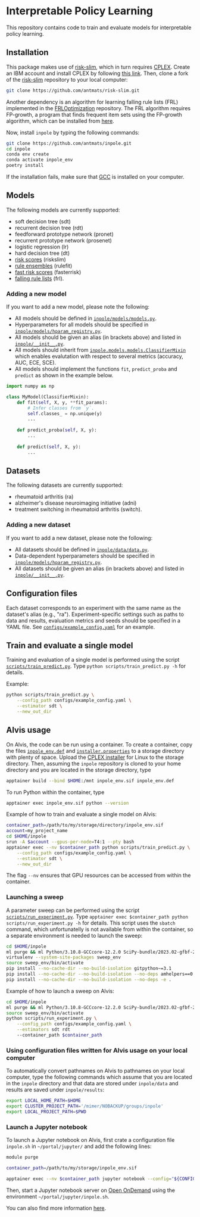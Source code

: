 # Interpretable Policy Learning

This repository contains code to train and evaluate models for interpretable policy learning.

## Installation

This package makes use of [risk-slim](https://github.com/ustunb/risk-slim), which in turn requires [CPLEX](https://www.ibm.com/products/ilog-cplex-optimization-studio). Create an IBM account and install CPLEX by following [this link](https://www.ibm.com/account/reg/us-en/signup?formid=urx-20028). Then, clone a fork of the [risk-slim](https://github.com/antmats/risk-slim) repository to your local computer:
```bash
git clone https://github.com/antmats/risk-slim.git
```

Another dependency is an algorithm for learning falling rule lists (FRL) implemented in the [FRLOptimization](https://github.com/cfchen-duke/FRLOptimization) repository. The FRL algorithm requires FP-growth, a program that finds frequent item sets using the FP-growth algorithm, which can be installed from [here](https://borgelt.net/fpgrowth.html).

Now, install `inpole` by typing the following commands:
```bash
git clone https://github.com/antmats/inpole.git
cd inpole
conda env create
conda activate inpole_env
poetry install
```
If the installation fails, make sure that [GCC](https://gcc.gnu.org/) is installed on your computer.

## Models

The following models are currently supported:
- soft decision tree (sdt)
- recurrent decision tree (rdt)
- feedforward prototype network (pronet)
- recurrent prototype network (prosenet)
- logistic regression (lr)
- hard decision tree (dt)
- [risk scores](https://github.com/antmats/risk-slim) (riskslim)
- [rule ensembles](https://github.com/christophM/rulefit/tree/master) (rulefit)
- [fast risk scores](https://github.com/jiachangliu/FasterRisk/tree/main) (fasterrisk)
- [falling rule lists](https://github.com/cfchen-duke/FRLOptimization/tree/master) (frl).

### Adding a new model

If you want to add a new model, please note the following:
- All models should be defined in [`inpole/models/models.py`](inpole/models/models.py). 
- Hyperparameters for all models should be specified in [`inpole/models/hparam_registry.py`](inpole/models/hparam_registry.py).
- All models should be given an alias (in brackets above) and listed in [`inpole/__init__.py`](inpole/__init__.py).
- All models should inherit from [`inpole.models.models.ClassifierMixin`](https://github.com/antmats/inpole/blob/main/inpole/models/models.py#L73) which enables evalutation with respect to several metrics (accuracy, AUC, ECE, SCE).
- All models should implement the functions `fit`, `predict_proba` and `predict` as shown in the example below.

```python
import numpy as np

class MyModel(ClassifierMixin):
    def fit(self, X, y, **fit_params):
        # Infer classes from `y`.
        self.classes_ = np.unique(y)
        ...
    
    def predict_proba(self, X, y):
        ...
    
    def predict(self, X, y):
        ...
```

## Datasets

The following datasets are currently supported:
- rheumatoid arthritis (ra)
- alzheimer's disease neuroimaging initiative (adni)
- treatment switching in rheumatoid arthritis (switch).

### Adding a new dataset

If you want to add a new dataset, please note the following:
- All datasets should be defined in [`inpole/data/data.py`](inpole/data/data.py).
- Data-dependent hyperparameters should be specified in [`inpole/models/hparam_registry.py`](inpole/models/hparam_registry.py).
- All datasets should be given an alias (in brackets above) and listed in [`inpole/__init__.py`](inpole/__init__.py).

## Configuration files

Each dataset corresponds to an experiment with the same name as the dataset's alias (e.g., "ra"). Experiment-specific settings such as paths to data and results, evaluation metrics and seeds should be specified in a YAML file. See [`configs/example_config.yaml`](configs/example_config.yaml) for an example.

## Train and evaluate a single model

Training and evaluation of a single model is performed using the script [`scripts/train_predict.py`](scripts/train_predict.py). Type `python scripts/train_predict.py -h` for details.

Example:
```bash
python scripts/train_predict.py \
    --config_path configs/example_config.yaml \
    --estimator sdt \
    --new_out_dir
```

## Alvis usage

On Alvis, the code can be run using a container. To create a container, copy the files [`inpole_env.def`](inpole_env.def) and [`installer.properties`](installer.properties) to a storage directory with plenty of space. Upload the [CPLEX installer](https://www.ibm.com/account/reg/us-en/signup?formid=urx-20028) for Linux to the storage directory. Then, assuming the `inpole` repository is cloned to your home directory and you are located in the storage directory, type
```bash
apptainer build --bind $HOME:/mnt inpole_env.sif inpole_env.def
```
To run Python within the container, type
```bash
apptainer exec inpole_env.sif python --version
```

Example of how to train and evaluate a single model on Alvis:
```bash
container_path=/path/to/my/storage/directory/inpole_env.sif
account=my_project_name
cd $HOME/inpole
srun -A $account --gpus-per-node=T4:1 --pty bash
apptainer exec --nv $container_path python scripts/train_predict.py \
    --config_path configs/example_config.yaml \
    --estimator sdt \
    --new_out_dir
```
The flag `--nv` ensures that GPU resources can be accessed from within the container.

### Launching a sweep

A parameter sweep can be performed using the script [`scripts/run_experiment.py`](scripts/run_experiment.py). Type `apptainer exec $container_path python scripts/run_experiment.py -h` for details. This script uses the `sbatch` command, which unfortunatelly is not available from within the container, so a separate environment is needed to launch the sweep:
```bash
cd $HOME/inpole
ml purge && ml Python/3.10.8-GCCcore-12.2.0 SciPy-bundle/2023.02-gfbf-2022b PyYAML/6.0-GCCcore-12.2.0
virtualenv --system-site-packages sweep_env
source sweep_env/bin/activate
pip install --no-cache-dir --no-build-isolation gitpython~=3.1
pip install --no-cache-dir --no-build-isolation --no-deps amhelpers==0.5.1
pip install --no-cache-dir --no-build-isolation --no-deps -e .
```

Example of how to launch a sweep on Alvis:
```bash
cd $HOME/inpole
ml purge && ml Python/3.10.8-GCCcore-12.2.0 SciPy-bundle/2023.02-gfbf-2022b PyYAML/6.0-GCCcore-12.2.0
source sweep_env/bin/activate
python scripts/run_experiment.py \
    --config_path configs/example_config.yaml \
    --estimators sdt rdt
    --container_path $container_path
```

### Using configuration files written for Alvis usage on your local computer

To automatically convert pathnames on Alvis to pathnames on your local computer, type the following commands which assume that you are located in the `inpole` directory and that data are stored under `inpole/data` and results are saved under `inpole/results`:
```bash
export LOCAL_HOME_PATH=$HOME
export CLUSTER_PROJECT_PATH='/mimer/NOBACKUP/groups/inpole'
export LOCAL_PROJECT_PATH=$PWD
```

### Launch a Jupyter notebook

To launch a Jupyter notebook on Alvis, first crate a configuration file `inpole.sh` in `~/portal/jupyter/` and add the following lines:
```sh
module purge

container_path=/path/to/my/storage/inpole_env.sif

apptainer exec --nv $container_path jupyter notebook --config="${CONFIG_FILE}"
```

Then, start a Jupyter notebook server on [Open OnDemand](https://portal.c3se.chalmers.se/public/root/) using the environment `~/portal/jupyter/inpole.sh`.

You can also find more information [here](https://www.c3se.chalmers.se/documentation/alvis-ondemand/#interactive-apps).
